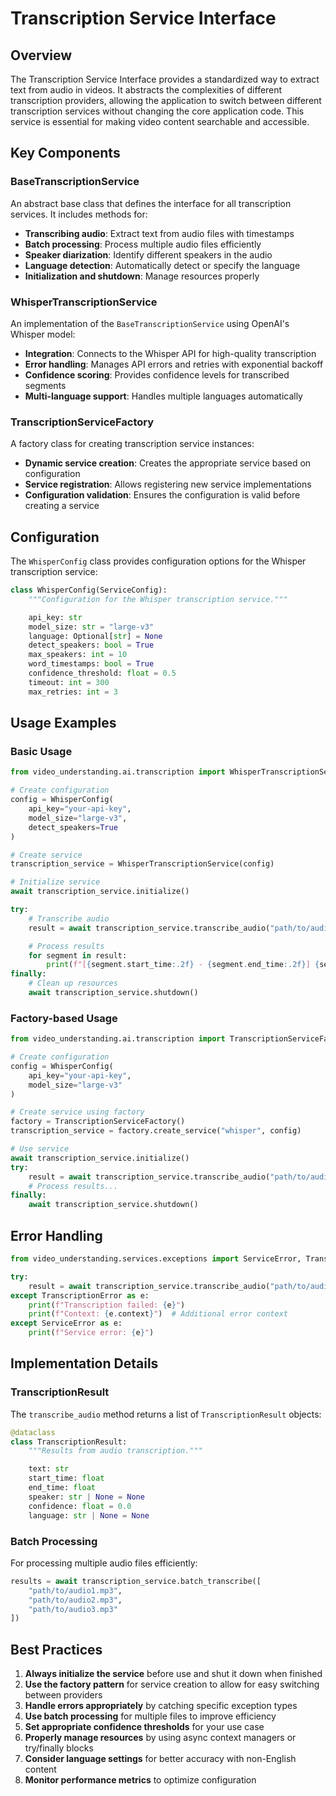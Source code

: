 # Transcription Service Interface

## Overview

The Transcription Service Interface provides a standardized way to extract text from audio in videos. It abstracts the complexities of different transcription providers, allowing the application to switch between different transcription services without changing the core application code. This service is essential for making video content searchable and accessible.

## Key Components

### BaseTranscriptionService

An abstract base class that defines the interface for all transcription services. It includes methods for:

- **Transcribing audio**: Extract text from audio files with timestamps
- **Batch processing**: Process multiple audio files efficiently
- **Speaker diarization**: Identify different speakers in the audio
- **Language detection**: Automatically detect or specify the language
- **Initialization and shutdown**: Manage resources properly

### WhisperTranscriptionService

An implementation of the `BaseTranscriptionService` using OpenAI's Whisper model:

- **Integration**: Connects to the Whisper API for high-quality transcription
- **Error handling**: Manages API errors and retries with exponential backoff
- **Confidence scoring**: Provides confidence levels for transcribed segments
- **Multi-language support**: Handles multiple languages automatically

### TranscriptionServiceFactory

A factory class for creating transcription service instances:

- **Dynamic service creation**: Creates the appropriate service based on configuration
- **Service registration**: Allows registering new service implementations
- **Configuration validation**: Ensures the configuration is valid before creating a service

## Configuration

The `WhisperConfig` class provides configuration options for the Whisper transcription service:

```python
class WhisperConfig(ServiceConfig):
    """Configuration for the Whisper transcription service."""

    api_key: str
    model_size: str = "large-v3"
    language: Optional[str] = None
    detect_speakers: bool = True
    max_speakers: int = 10
    word_timestamps: bool = True
    confidence_threshold: float = 0.5
    timeout: int = 300
    max_retries: int = 3
```

## Usage Examples

### Basic Usage

```python
from video_understanding.ai.transcription import WhisperTranscriptionService, WhisperConfig

# Create configuration
config = WhisperConfig(
    api_key="your-api-key",
    model_size="large-v3",
    detect_speakers=True
)

# Create service
transcription_service = WhisperTranscriptionService(config)

# Initialize service
await transcription_service.initialize()

try:
    # Transcribe audio
    result = await transcription_service.transcribe_audio("path/to/audio.mp3")

    # Process results
    for segment in result:
        print(f"[{segment.start_time:.2f} - {segment.end_time:.2f}] {segment.speaker}: {segment.text}")
finally:
    # Clean up resources
    await transcription_service.shutdown()
```

### Factory-based Usage

```python
from video_understanding.ai.transcription import TranscriptionServiceFactory, WhisperConfig

# Create configuration
config = WhisperConfig(
    api_key="your-api-key",
    model_size="large-v3"
)

# Create service using factory
factory = TranscriptionServiceFactory()
transcription_service = factory.create_service("whisper", config)

# Use service
await transcription_service.initialize()
try:
    result = await transcription_service.transcribe_audio("path/to/audio.mp3")
    # Process results...
finally:
    await transcription_service.shutdown()
```

## Error Handling

```python
from video_understanding.services.exceptions import ServiceError, TranscriptionError

try:
    result = await transcription_service.transcribe_audio("path/to/audio.mp3")
except TranscriptionError as e:
    print(f"Transcription failed: {e}")
    print(f"Context: {e.context}")  # Additional error context
except ServiceError as e:
    print(f"Service error: {e}")
```

## Implementation Details

### TranscriptionResult

The `transcribe_audio` method returns a list of `TranscriptionResult` objects:

```python
@dataclass
class TranscriptionResult:
    """Results from audio transcription."""

    text: str
    start_time: float
    end_time: float
    speaker: str | None = None
    confidence: float = 0.0
    language: str | None = None
```

### Batch Processing

For processing multiple audio files efficiently:

```python
results = await transcription_service.batch_transcribe([
    "path/to/audio1.mp3",
    "path/to/audio2.mp3",
    "path/to/audio3.mp3"
])
```

## Best Practices

1. **Always initialize the service** before use and shut it down when finished
2. **Use the factory pattern** for service creation to allow for easy switching between providers
3. **Handle errors appropriately** by catching specific exception types
4. **Use batch processing** for multiple files to improve efficiency
5. **Set appropriate confidence thresholds** for your use case
6. **Properly manage resources** by using async context managers or try/finally blocks
7. **Consider language settings** for better accuracy with non-English content
8. **Monitor performance metrics** to optimize configuration
